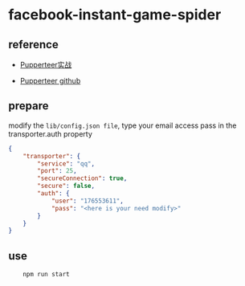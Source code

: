 # facebook-instant-game-spider

## reference
- [Pupperteer实战](https://www.jianshu.com/p/a9a55c03f768)

- [Pupperteer github](https://github.com/GoogleChrome/puppeteer)

## prepare
modify the ```lib/config.json file```, type your email access pass in the transporter.auth property
```json
{
    "transporter": {
        "service": "qq",
        "port": 25,
        "secureConnection": true,
        "secure": false,
        "auth": {
            "user": "176553611",
            "pass": "<here is your need modify>"
        }
    }
}
```

## use
``` bash
    npm run start
```